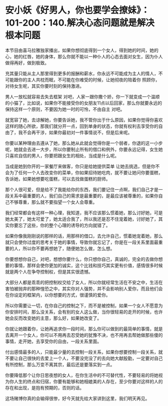 # 安小妖《好男人，你也要学会撩妹》：101-200：140.解决心态问题就是解决根本问题

本节目由喜马拉雅独家播出，如果你想彻底得到一个女人，得到她的时间，她的心，她的红唇，她的身体，那么你就不能以一种仆人的心态去面对女生，因为仆人做得再好，做到极致。

充其量只能从主人那里得到更多的报酬和薪水，你永远不可能成为主人的情人，不可能跟你的主人共枕而眠，不可能在你难受的时候，让她彻夜的陪着你 照顾你，对待女生呢，其实你要时刻的保持激进。

男人一放松就容易去失去框架 对吧，人家一跟你撒个娇，你一下就变成一个温顺的小猫了，比如说，如果你不能接受你的女朋友11点以后回家，那么你就要永远的保持这样一个原则，不要因为她一时的可怜，不由自主 对吧。

就宽容了她，去谅解她，你要告诉她，我不管你出于什么原因，如果你觉得你喜欢这样的随心所欲，那我们就分开一点，回到单身的状态，你就有权利去享受你的自由了，我不会再干涉，如果你最初对一件事情说不，但是后来呢。

你要以某种理由去遵从了她，那么她从此就会觉得你是一个弱者，你退的这一小步呢，她就会去进一大步，所以你要制止所有的借口和例外，你要永远记得，女生她只喜欢自信的男人，你要把跟女生的相处，当成是什么呢。

当成是她到你开的一家餐厅来做客，你只是给她提供菜单 让她去挑选，但是你不会为了任何一个人去改变你的菜单，你如果招待她吃肉，就不要让她问你要蛋糕，告诉她，如果她想要吃蛋糕，可以去找做蛋糕的厨师。

那个人很可爱，但是给不了我能给你的东西，我们要记住一点啊，我们自己才是一段关系中最重要的人，我们自己的需求是最重要的，是最应该被尊重的，如果你自己不够尊重，那么就不要指望一个女人会尊重。

我们经常都会有这样一种心理，我知道，我不应该那么惯着她，那么讨好她，可是她太美了，她太可爱了，她太适合我了，所以我还是忍不住宠着她，讨好她了，其实你要忘了这些，你的整个心理的诱导的方向就错了。

如果你像我刚刚说的那样的话，用那样的借口，去允许自己，惯着她宠着她，那么就只会使你过度的思考关于她的事情，导致你就忘记了，你是在一段关系里面最重要的人，所以你不要再想她了，随便她怎么做，怎么想。

你要想想你自己，对吧，想想你要什么，你只想你自己，真诚的，完全的去做你想要的事情，那样会使你更加的诚实，这个比钱和技巧其实更有价值，感情很多时候就是两个人在争夺控制权，但是其实很遗憾。

大部分人都是乖乖的把控制权交给了女人，所以你就经常生活在不安之中，生活在害怕被抛弃的那种惶恐之中，其实你对人强势，并不会影响别人爱你，而且他们会在你设定的框架内，以你想要的方式，很谨慎的爱你。

所以你需要让一切，在你自己的控制之下，而不是被控制，如果一个女人不愿意为你安排时间，那么没关系，会有别的女人这么做，当你很轻易的走开的时候，也许她会反而改变她的主意，那么好，如果她改变了。

你就让她跟着你，让她再追求你一段时间，那么你可以做到的最简单的事情，就是去离开一个女人，你可以不用再去忍受她的犹豫不决，也不用再去帮她做那些傻的事情，走开她，去享受你的自由，一段关系里面。

付出感情最多的人，只能最少量的去控制一段关系，如果你想要控制一段关系，就不要让自己很快的去爱上一个人，不要没完没了的去向她大献殷勤，一定要对自己有所控制，那么万变不离其宗，最后还是要落实到一点。

你要降低那个让你日思夜想的女人，在你生活中的不可替代性，不要轻易的将她视为你人生的终点和归宿，你要有能够和她相媲美的人存在，至少你要对这样的人的存在和出现，是抱有预期的，否则的话。

这场赌博你真的会输得很惨，好今天就先给大家讲到这里，我们明天再见。